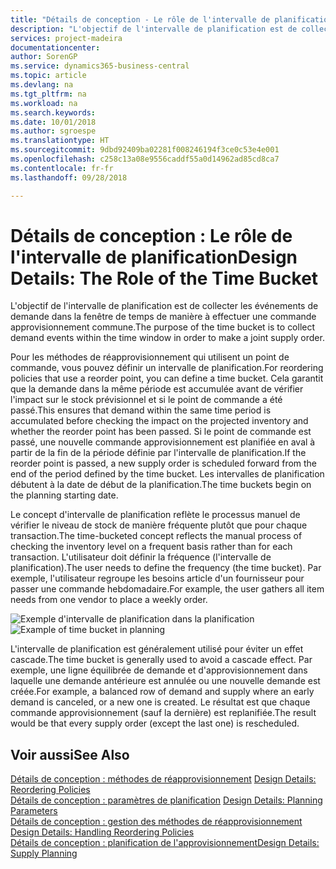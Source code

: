 ```yaml
---
title: "Détails de conception - Le rôle de l'intervalle de planification | Microsoft Docs"
description: "L'objectif de l'intervalle de planification est de collecter les événements de demande dans la fenêtre de temps de manière à effectuer une commande approvisionnement commune."
services: project-madeira
documentationcenter: 
author: SorenGP
ms.service: dynamics365-business-central
ms.topic: article
ms.devlang: na
ms.tgt_pltfrm: na
ms.workload: na
ms.search.keywords: 
ms.date: 10/01/2018
ms.author: sgroespe
ms.translationtype: HT
ms.sourcegitcommit: 9dbd92409ba02281f008246194f3ce0c53e4e001
ms.openlocfilehash: c258c13a08e9556caddf55a0d14962ad85cd8ca7
ms.contentlocale: fr-fr
ms.lasthandoff: 09/28/2018

---
```

# <a name="design-details-the-role-of-the-time-bucket"></a><span data-ttu-id="c29cf-103">Détails de conception : Le rôle de l'intervalle de planification</span><span class="sxs-lookup"><span data-stu-id="c29cf-103">Design Details: The Role of the Time Bucket</span></span>
<span data-ttu-id="c29cf-104">L'objectif de l'intervalle de planification est de collecter les événements de demande dans la fenêtre de temps de manière à effectuer une commande approvisionnement commune.</span><span class="sxs-lookup"><span data-stu-id="c29cf-104">The purpose of the time bucket is to collect demand events within the time window in order to make a joint supply order.</span></span>  

 <span data-ttu-id="c29cf-105">Pour les méthodes de réapprovisionnement qui utilisent un point de commande, vous pouvez définir un intervalle de planification.</span><span class="sxs-lookup"><span data-stu-id="c29cf-105">For reordering policies that use a reorder point, you can define a time bucket.</span></span> <span data-ttu-id="c29cf-106">Cela garantit que la demande dans la même période est accumulée avant de vérifier l'impact sur le stock prévisionnel et si le point de commande a été passé.</span><span class="sxs-lookup"><span data-stu-id="c29cf-106">This ensures that demand within the same time period is accumulated before checking the impact on the projected inventory and whether the reorder point has been passed.</span></span> <span data-ttu-id="c29cf-107">Si le point de commande est passé, une nouvelle commande approvisionnement est planifiée en aval à partir de la fin de la période définie par l'intervalle de planification.</span><span class="sxs-lookup"><span data-stu-id="c29cf-107">If the reorder point is passed, a new supply order is scheduled forward from the end of the period defined by the time bucket.</span></span> <span data-ttu-id="c29cf-108">Les intervalles de planification débutent à la date de début de la planification.</span><span class="sxs-lookup"><span data-stu-id="c29cf-108">The time buckets begin on the planning starting date.</span></span>  

 <span data-ttu-id="c29cf-109">Le concept d'intervalle de planification reflète le processus manuel de vérifier le niveau de stock de manière fréquente plutôt que pour chaque transaction.</span><span class="sxs-lookup"><span data-stu-id="c29cf-109">The time-bucketed concept reflects the manual process of checking the inventory level on a frequent basis rather than for each transaction.</span></span> <span data-ttu-id="c29cf-110">L'utilisateur doit définir la fréquence (l'intervalle de planification).</span><span class="sxs-lookup"><span data-stu-id="c29cf-110">The user needs to define the frequency (the time bucket).</span></span> <span data-ttu-id="c29cf-111">Par exemple, l'utilisateur regroupe les besoins article d'un fournisseur pour passer une commande hebdomadaire.</span><span class="sxs-lookup"><span data-stu-id="c29cf-111">For example, the user gathers all item needs from one vendor to place a weekly order.</span></span>  

 <span data-ttu-id="c29cf-112">![Exemple d'intervalle de planification dans la planification](media/nav_app_supply_planning_2_reorder_cycle.png "Exemple d'intervalle de planification dans la planification")</span><span class="sxs-lookup"><span data-stu-id="c29cf-112">![Example of time bucket in planning](media/nav_app_supply_planning_2_reorder_cycle.png "Example of time bucket in planning")</span></span>  

 <span data-ttu-id="c29cf-113">L'intervalle de planification est généralement utilisé pour éviter un effet cascade.</span><span class="sxs-lookup"><span data-stu-id="c29cf-113">The time bucket is generally used to avoid a cascade effect.</span></span> <span data-ttu-id="c29cf-114">Par exemple, une ligne équilibrée de demande et d'approvisionnement dans laquelle une demande antérieure est annulée ou une nouvelle demande est créée.</span><span class="sxs-lookup"><span data-stu-id="c29cf-114">For example, a balanced row of demand and supply where an early demand is canceled, or a new one is created.</span></span> <span data-ttu-id="c29cf-115">Le résultat est que chaque commande approvisionnement (sauf la dernière) est replanifiée.</span><span class="sxs-lookup"><span data-stu-id="c29cf-115">The result would be that every supply order (except the last one) is rescheduled.</span></span>  

## <a name="see-also"></a><span data-ttu-id="c29cf-116">Voir aussi</span><span class="sxs-lookup"><span data-stu-id="c29cf-116">See Also</span></span>  
 <span data-ttu-id="c29cf-117">[Détails de conception : méthodes de réapprovisionnement](design-details-reordering-policies.md) </span><span class="sxs-lookup"><span data-stu-id="c29cf-117">[Design Details: Reordering Policies](design-details-reordering-policies.md) </span></span>  
 <span data-ttu-id="c29cf-118">[Détails de conception : paramètres de planification](design-details-planning-parameters.md) </span><span class="sxs-lookup"><span data-stu-id="c29cf-118">[Design Details: Planning Parameters](design-details-planning-parameters.md) </span></span>  
 <span data-ttu-id="c29cf-119">[Détails de conception : gestion des méthodes de réapprovisionnement](design-details-handling-reordering-policies.md) </span><span class="sxs-lookup"><span data-stu-id="c29cf-119">[Design Details: Handling Reordering Policies](design-details-handling-reordering-policies.md) </span></span>  
 [<span data-ttu-id="c29cf-120">Détails de conception : planification de l'approvisionnement</span><span class="sxs-lookup"><span data-stu-id="c29cf-120">Design Details: Supply Planning</span></span>](design-details-supply-planning.md)

